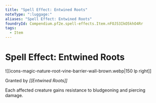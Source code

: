 ```yaml
---
title: "Spell Effect: Entwined Roots"
noteType: ":luggage:"
aliases: "Spell Effect: Entwined Roots"
foundryId: Compendium.pf2e.spell-effects.Item.nFOJ53IkO5khO4Rr
tags:
  - Item
---
```


# Spell Effect: Entwined Roots
![[icons-magic-nature-root-vine-barrier-wall-brown.webp|150 lp right]]

Granted by _[[Entwined Roots]]_

Each affected creature gains resistance to bludgeoning and piercing damage.
